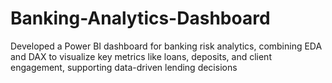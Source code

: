 # Banking-Analytics-Dashboard
Developed a Power BI dashboard for banking risk analytics, combining EDA and DAX to visualize key metrics like loans, deposits, and client engagement, supporting data-driven lending decisions
